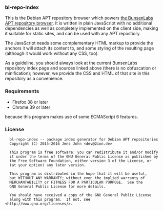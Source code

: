 ### bl-repo-index

This is the Debian APT repository browser which powers [the BunsenLabs APT
repository browser](https://pkg.bunsenlabs.org/repoidx.html). It is written in
plain JavaScript with no additional dependencies as well as completely
implemented on the client side, making it suitable for static sites, and can be
used with any APT repostiory.

The JavaScript needs some complementary HTML markup to provide the
anchors it will attach its content to, and some styling of the resulting
page (although it would work without any CSS, too).

As a guideline, you should always look at the current BunsenLabs
repository index page and sources linked above (there is no obfuscation
or minification); however, we provide the CSS and HTML of that site in
this repository as a convenience.

### Requirements

* Firefox 38 or later
* Chrome 39 or later

because this program makes use of some ECMAScript 6 features.

### License

```
  bl-repo-index -- package index generator for Debian APT repositories
  Copyright (C) 2015-2016 Jens John <dev@2ion.de>

  This program is free software: you can redistribute it and/or modify
  it under the terms of the GNU General Public License as published by
  the Free Software Foundation, either version 3 of the License, or
  (at your option) any later version.

  This program is distributed in the hope that it will be useful,
  but WITHOUT ANY WARRANTY; without even the implied warranty of
  MERCHANTABILITY or FITNESS FOR A PARTICULAR PURPOSE.  See the
  GNU General Public License for more details.

  You should have received a copy of the GNU General Public License
  along with this program.  If not, see <http://www.gnu.org/licenses/>.
```
